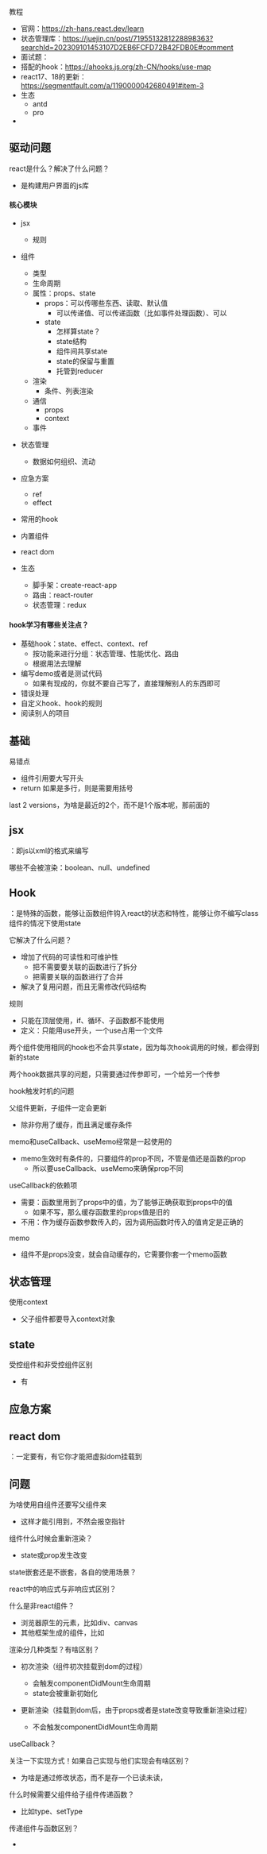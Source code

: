

教程

- 官网：https://zh-hans.react.dev/learn
- 状态管理库：https://juejin.cn/post/7195513281228898363?searchId=202309101453107D2EB6FCFD72B42FDB0E#comment
- 面试题：
- 搭配的hook：https://ahooks.js.org/zh-CN/hooks/use-map
- react17、18的更新：https://segmentfault.com/a/1190000042680491#item-3
- 生态
  - antd
  - pro
- 




## 驱动问题

react是什么？解决了什么问题？

- 是构建用户界面的js库

#### 核心模块

- jsx
  - 规则
- 组件
  - 类型
  - 生命周期
  - 属性：props、state
    - props：可以传哪些东西、读取、默认值
      - 可以传递值、可以传递函数（比如事件处理函数）、可以
    - state
      - 怎样算state？
      - state结构
      - 组件间共享state
      - state的保留与重置
      - 托管到reducer
  - 渲染
    - 条件、列表渲染
  - 通信
    - props
    - context
  - 事件
- 状态管理
  - 数据如何组织、流动

- 应急方案
  - ref
  - effect
- 常用的hook
- 内置组件
- react dom
- 生态
  - 脚手架：create-react-app
  - 路由：react-router
  - 状态管理：redux



#### hook学习有哪些关注点？

- 基础hook：state、effect、context、ref
  - 按功能来进行分组：状态管理、性能优化、路由
  - 根据用法去理解
- 编写demo或者是测试代码
  - 如果有现成的，你就不要自己写了，直接理解别人的东西即可
- 错误处理
- 自定义hook、hook的规则
- 阅读别人的项目

## 基础

易错点

- 组件引用要大写开头
- return 如果是多行，则是需要用括号



last 2 versions，为啥是最近的2个，而不是1个版本呢，那前面的





## jsx

：即js以xml的格式来编写

哪些不会被渲染：boolean、null、undefined



## Hook

：是特殊的函数，能够让函数组件钩入react的状态和特性，能够让你不编写class组件的情况下使用state

它解决了什么问题？

- 增加了代码的可读性和可维护性
  - 把不需要要关联的函数进行了拆分
  - 把需要关联的函数进行了合并
- 解决了复用问题，而且无需修改代码结构

规则

- 只能在顶层使用，if、循环、子函数都不能使用
- 定义：只能用use开头，一个use占用一个文件

两个组件使用相同的hook也不会共享state，因为每次hook调用的时候，都会得到新的state

两个hook数据共享的问题，只需要通过传参即可，一个给另一个传参

hook触发时机的问题

父组件更新，子组件一定会更新

- 除非你用了缓存，而且满足缓存条件



memo和useCallback、useMemo经常是一起使用的

- memo生效时有条件的，只要组件的prop不同，不管是值还是函数的prop
  - 所以要useCallback、useMemo来确保prop不同

useCallback的依赖项

- 需要：函数里用到了props中的值，为了能够正确获取到props中的值
  - 如果不写，那么缓存函数里的props值是旧的
- 不用：作为缓存函数参数传入的，因为调用函数时传入的值肯定是正确的

memo

- 组件不是props没变，就会自动缓存的，它需要你套一个memo函数



## 状态管理

使用context

- 父子组件都要导入context对象



## state



受控组件和非受控组件区别

- 有



## 应急方案



## react dom

：一定要有，有它你才能把虚拟dom挂载到



## 问题

为啥使用自组件还要写父组件来

- 这样才能引用到，不然会报空指针

组件什么时候会重新渲染？

- state或prop发生改变

state嵌套还是不嵌套，各自的使用场景？

react中的响应式与非响应式区别？

什么是非react组件？

- 浏览器原生的元素，比如div、canvas
- 其他框架生成的组件，比如

渲染分几种类型？有啥区别？

- 初次渲染（组件初次挂载到dom的过程）
  - 会触发componentDidMount生命周期
  - state会被重新初始化

- 更新渲染（挂载到dom后，由于props或者是state改变导致重新渲染过程）
  - 不会触发componentDidMount生命周期


useCallback？

关注一下实现方式！如果自己实现与他们实现会有啥区别？

- 为啥是通过修改状态，而不是存一个已读未读，

什么时候需要父组件给子组件传递函数？

- 比如type、setType

传递组件与函数区别？

- 

